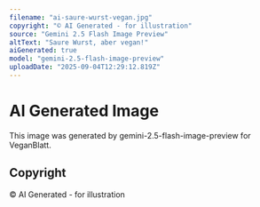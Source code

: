 ```yaml
---
filename: "ai-saure-wurst-vegan.jpg"
copyright: "© AI Generated - for illustration"
source: "Gemini 2.5 Flash Image Preview"
altText: "Saure Wurst, aber vegan!"
aiGenerated: true
model: "gemini-2.5-flash-image-preview"
uploadDate: "2025-09-04T12:29:12.819Z"
---
```


# AI Generated Image

This image was generated by gemini-2.5-flash-image-preview for VeganBlatt.

## Copyright
© AI Generated - for illustration
